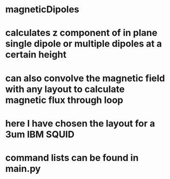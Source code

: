 # magneticDipoles
# calculates z component of in plane single dipole or multiple dipoles at a certain height
# can also convolve the magnetic field with any layout to calculate magnetic flux through loop
# here I have chosen the layout for a 3um IBM SQUID
# command lists can be found in main.py
